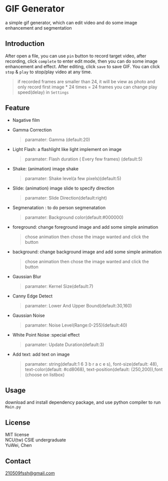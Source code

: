 # GIF Generator
a simple gif generator, which can edit video and do some image enhancement and segmentation

## Introduction
After open a file, you can use `pin` button to record target video, after recording, click `complete` to enter edit mode, then you can do some image enhancement and effect. After editing, click `save` to save GIF. You can click `stop` & `play` to stop/play video at any time.  
> if recorded frames are smaller than 24, it will be view as photo and only record first image * 24 times = 24 frames
> you can change play speed(delay) in `Settings`  

## Feature
 * Nagative film
 
 * Gamma Correction
     > paramater: Gamma (default:20)
 * Light Flash: a flashlight like light implement on image
      > paramater: Flash duration ( Every few frames) (default:5)
 * Shake: (animation) image shake
     > paramater: Shake level(a few pixels)(default:5)
 * Slide: (animation) image slide to specify direction
     > paramater: Slide Direction(default:right)
 * Segmenatation : to do person segmenatation
     > paramater: Background color(default:#000000)
 * foreground: change foreground image and add some simple animation
    > chose animation then chose the image wanted and click the button
 *  background: change background image and add some simple animation
    > chose animation then chose the image wanted and click the button
 *  Gaussian Blur
    > paramater: Kernel Size(default:7)
 *  Canny Edge Detect
    > paramater: Lower And Upper Bound(default:30,160)
 *  Gaussian Noise
    > paramater: Noise Level(Range:0-255)(default:40)
 *  White Point Noise :special effect
    > paramater:  Update Duration(default:3)
 *  Add text:  add text on image
    > paramater: string(default:1 6 3 b r a c e s), font-size(default: 48), text-color(default: #cd8068), text-position(default: (250,200)),font (choose on listbox)
 

## Usage 
download and install dependency package, and use python compiler to run `Main.py` 

## License 
MIT license<br>
NCU(tw) CSIE undergraduate<br>
YuWei, Chen

## Contact
210509fssh@gmail.com
